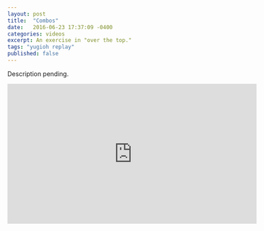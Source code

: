 ```yaml
---
layout: post
title:  "Combos"
date:   2016-06-23 17:37:09 -0400
categories: videos
excerpt: An exercise in "over the top."
tags: "yugioh replay"
published: false
---
```


Description pending.
<div class="youtube">
<iframe width="560" height="315" src="https://www.youtube.com/embed/lvfv5L_B9Hk" frameborder="0" allowfullscreen></iframe>
</div>